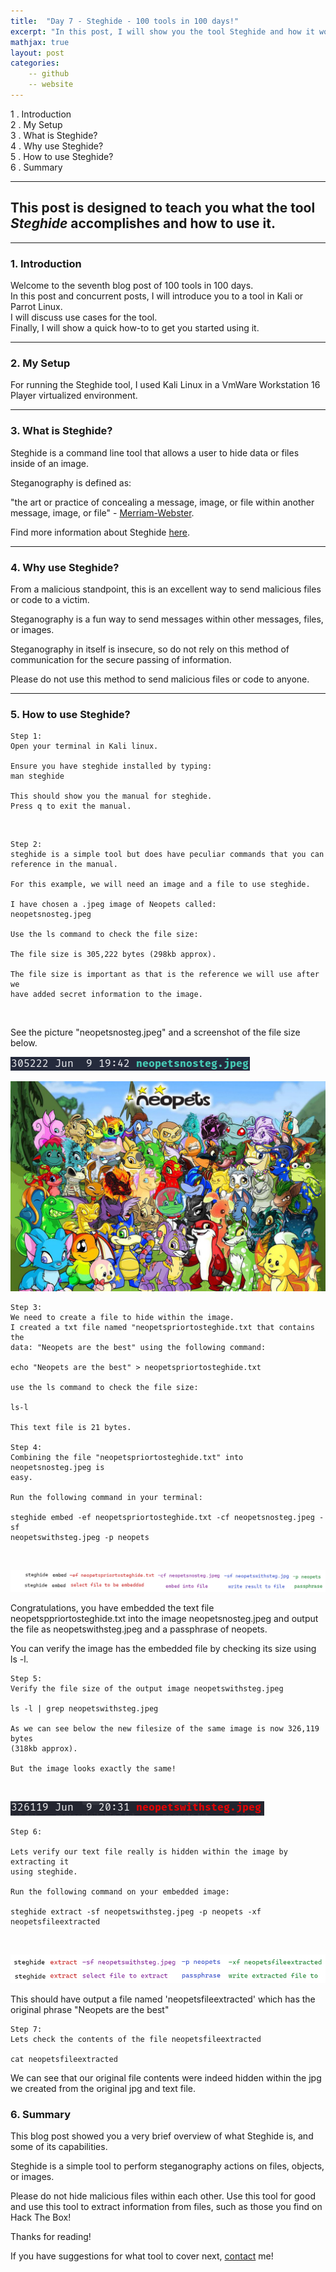 ```yaml
---
title:  "Day 7 - Steghide - 100 tools in 100 days!"
excerpt: "In this post, I will show you the tool Steghide and how it works."
mathjax: true
layout: post
categories:
    -- github
    -- website
---
```


1 . Introduction
<br>
2 . My Setup
<br>
3 . What is Steghide?
<br>
4 . Why use Steghide?
<br>
5 . How to use Steghide?
<br>
6 . Summary

---

## This post is designed to teach you what the tool *Steghide* accomplishes and how to use it.

---

### 1. **Introduction**

Welcome to the seventh blog post of 100 tools in 100 days.<br> 
In this post and concurrent posts, I will introduce you to a tool in Kali or Parrot Linux. <br>
I will discuss use cases for the tool.<br> 
Finally, I will show a quick how-to to get you started using it. 

---

### 2. **My Setup**

For running the Steghide tool, I used Kali Linux in a VmWare Workstation 16 Player virtualized environment.

---

### 3. **What is Steghide?**

Steghide is a command line tool that allows a user to hide data or files inside of an image. 

Steganography is defined as:

"the art or practice of concealing a message, image, or file within another message, image, or file" - [Merriam-Webster](https://www.merriam-webster.com/dictionary/steganography).

Find more information about Steghide [here](http://steghide.sourceforge.net/).

---

### 4. **Why use Steghide?**

From a malicious standpoint, this is an excellent way to send malicious files or code to a victim.

Steganography is a fun way to send messages within other messages, files, or images.

Steganography in itself is insecure, so do not rely on this method of communication for the secure passing of information. 

Please do not use this method to send malicious files or code to anyone. 

---

### 5. **How to use Steghide?**

    Step 1: 
    Open your terminal in Kali linux.

    Ensure you have steghide installed by typing:
    man steghide

    This should show you the manual for steghide.
    Press q to exit the manual.

<br>

    Step 2:
    steghide is a simple tool but does have peculiar commands that you can 
    reference in the manual.

    For this example, we will need an image and a file to use steghide.

    I have chosen a .jpeg image of Neopets called:
    neopetsnosteg.jpeg

    Use the ls command to check the file size:

    The file size is 305,222 bytes (298kb approx).

    The file size is important as that is the reference we will use after we 
    have added secret information to the image. 

<br>

See the picture "neopetsnosteg.jpeg" and a screenshot of the file size below.

![](https://raw.githubusercontent.com/matthewomccorkle/matthewomccorkle.github.io/master/_posts/assets/100%20tools/steghide/steghide1.PNG)

![](https://raw.githubusercontent.com/matthewomccorkle/matthewomccorkle.github.io/master/_posts/assets/100%20tools/steghide/neopetsnosteg.jpeg)

    Step 3:
    We need to create a file to hide within the image. 
    I created a txt file named "neopetspriortosteghide.txt that contains the 
    data: "Neopets are the best" using the following command:

    echo "Neopets are the best" > neopetspriortosteghide.txt

    use the ls command to check the file size:

    ls-l

    This text file is 21 bytes.

    Step 4:
    Combining the file "neopetspriortosteghide.txt" into neopetsnosteg.jpeg is 
    easy.

    Run the following command in your terminal:

    steghide embed -ef neopetspriortosteghide.txt -cf neopetsnosteg.jpeg -sf 
    neopetswithsteg.jpeg -p neopets

<br>

![](https://raw.githubusercontent.com/matthewomccorkle/matthewomccorkle.github.io/master/_posts/assets/100%20tools/steghide/steghide5.PNG)

Congratulations, you have embedded the text file neopetsppriortosteghide.txt into the image neopetsnosteg.jpeg and output  the file as neopetswithsteg.jpeg and a passphrase of neopets.

You can verify the image has the embedded file by checking its size using ls -l.

    Step 5:
    Verify the file size of the output image neopetswithsteg.jpeg

    ls -l | grep neopetswithsteg.jpeg

    As we can see below the new filesize of the same image is now 326,119 bytes 
    (318kb approx).

    But the image looks exactly the same!
<br>

![](https://raw.githubusercontent.com/matthewomccorkle/matthewomccorkle.github.io/master/_posts/assets/100%20tools/steghide/steghide6.PNG)

    Step 6:

    Lets verify our text file really is hidden within the image by extracting it 
    using steghide.

    Run the following command on your embedded image:

    steghide extract -sf neopetswithsteg.jpeg -p neopets -xf 
    neopetsfileextracted

<br>

![](https://raw.githubusercontent.com/matthewomccorkle/matthewomccorkle.github.io/master/_posts/assets/100%20tools/steghide/steghide9.PNG)

This should have output a file named 'neopetsfileextracted' which has the original phrase "Neopets are the best"

    Step 7:
    Lets check the contents of the file neopetsfileextracted

    cat neopetsfileextracted

We can see that our original file contents were indeed hidden within the jpg we created from the original jpg and text file. 

### 6. **Summary**

This blog post showed you a very brief overview of what Steghide is, and some of its capabilities.

Steghide is a simple tool to perform steganography actions on files, objects, or images.

Please do not hide malicious files within each other. Use this tool for good and use this tool to extract information from files, such as those you find on Hack The Box!

Thanks for reading!<br>

If you have suggestions for what tool to cover next, [contact](mailto:matthew.o.mccorkle@gmail.com) me!